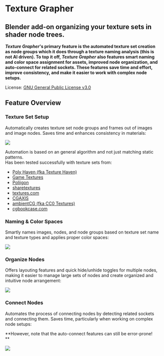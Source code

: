 # Texture Grapher

## Blender add-on organizing your texture sets in shader node trees.

**_Texture Grapher_'s primary feature is the automated texture set creation as node groups which it does through a texture naming analysis (this is not AI driven). To top it off, _Texture Grapher_ also features smart naming and color space assignment for assets, improved node organization, and auto-connect for related sockets. These features save time and effort, improve consistency, and make it easier to work with complex node setups.**

License: [GNU General Public License v3.0](https://www.gnu.org/licenses/gpl-3.0.en.html)

  

## Feature Overview

### Texture Set Setup

Automatically creates texture set node groups and frames out of images and image nodes. Saves time and enhances consistency in materials:

![](https://img.itch.zone/aW1nLzExOTQ2ODc4LmdpZg==/original/2U5xU0.gif)  

Automation is based on an general algorithm and not just matching static patterns.  
Has been tested successfully with texture sets from:

*   [Poly Haven (fka Texture Haven)](https://polyhaven.com/textures)
*   [Game Textures](https://gametextures.com/)
*   [Poliigon](https://www.poliigon.com/textures)
*   [sharetextures](https://www.sharetextures.com/)
*   [textures.com](https://www.textures.com/library)
*   [CGAXIS](https://cgaxis.com/)
*   [ambientCG (fka CC0 Textures)](https://ambientcg.com/)
*   [cgbookcase.com](https://www.cgbookcase.com/)

  

### Naming & Color Spaces

Smartly names images, nodes, and node groups based on texture set name and texture types and applies proper color spaces:

![](https://img.itch.zone/aW1nLzExOTQ2OTk4LmdpZg==/original/pMPJbz.gif)  
  

### Organize Nodes

Offers layouting features and quick hide/unhide toggles for multiple nodes, making it easier to manage large sets of nodes and create organized and intuitive node arrangement:

![](https://img.itch.zone/aW1nLzExOTQ3MDMxLmdpZg==/original/PxLJWo.gif)

  

### Connect Nodes

Automates the process of connecting nodes by detecting related sockets and connecting them. Saves time, particularly when working on complex node setups:  
  
**However, note that the auto-connect features can still be error-prone!  
**

**![](https://img.itch.zone/aW1nLzExOTQ3MDM5LmdpZg==/original/xIMbl6.gif)**
